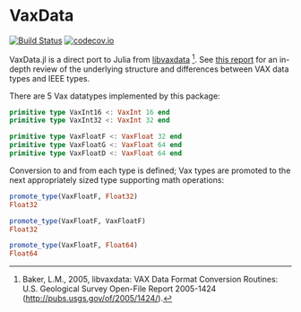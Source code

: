 # VaxData

[![Build Status](https://travis-ci.org/halleysfifthinc/VaxData.jl.svg?branch=master)](https://travis-ci.org/halleysfifthinc/VaxData.jl)
[![codecov.io](http://codecov.io/github/halleysfifthinc/VaxData.jl/coverage.svg?branch=master)](http://codecov.io/github/halleysfifthinc/VaxData.jl?branch=master)

VaxData.jl is a direct port to Julia from [libvaxdata](https://pubs.usgs.gov/of/2005/1424/) [^1]. See [this report](https://pubs.usgs.gov/of/2005/1424/of2005-1424_v1.2.pdf) for an in-depth review of the underlying structure and differences between VAX data types and IEEE types.

There are 5 Vax datatypes implemented by this package:

```julia
primitive type VaxInt16 <: VaxInt 16 end
primitive type VaxInt32 <: VaxInt 32 end

primitive type VaxFloatF <: VaxFloat 32 end
primitive type VaxFloatG <: VaxFloat 64 end
primitive type VaxFloatD <: VaxFloat 64 end
```

Conversion to and from each type is defined; Vax types are promoted to the next appropriately sized type supporting math operations:

```julia
promote_type(VaxFloatF, Float32)
Float32

promote_type(VaxFloatF, VaxFloatF)
Float32

promote_type(VaxFloatF, Float64)
Float64
```

[^1]: Baker, L.M., 2005, libvaxdata: VAX Data Format Conversion Routines: U.S. Geological Survey Open-File Report 2005-1424 (http://pubs.usgs.gov/of/2005/1424/).
